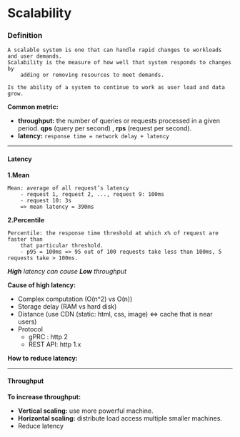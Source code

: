 # Scalability

### Definition

```
A scalable system is one that can handle rapid changes to workloads and user demands. 
Scalability is the measure of how well that system responds to changes by 
    adding or removing resources to meet demands.
    
Is the ability of a system to continue to work as user load and data grow.
```

**Common metric:**
- **throughput:** the number of queries or requests processed in a given period. **qps** (query per second) , **rps** (request per second).
- **latency:** `response time = network delay + latency`

<hr>

#### Latency
**1.Mean**
```
Mean: average of all request’s latency
    - request 1, request 2, ..., request 9: 100ms
    - request 10: 3s
    => mean latency = 390ms
```
**2.Percentile**
```
Percentile: the response time threshold at which x% of request are faster than 
    that particular threshold.
    - p95 = 100ms => 95 out of 100 requests take less than 100ms, 5 requests take > 100ms.
```

_**High** latency can cause **Low** throughput_

**Cause of high latency:**
- Complex computation (O(n^2) vs O(n))
- Storage delay (RAM vs hard disk)
- Distance (use CDN (static: html, css, image) <=> cache that is near users)
- Protocol 
  - gPRC : http 2 
  - REST API: http 1.x

**How to reduce latency:**

<hr>

#### Throughput

**To increase throughput:**
- **Vertical scaling:** use more powerful machine.
- **Horizontal scaling:** distribute load access multiple smaller machines.
- Reduce latency




